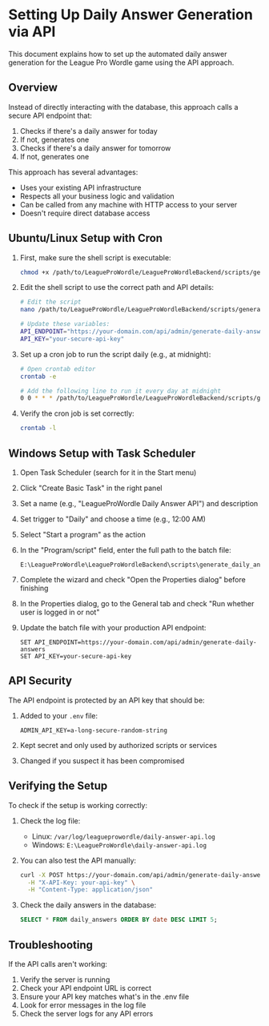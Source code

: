 # Setting Up Daily Answer Generation via API

This document explains how to set up the automated daily answer generation for the League Pro Wordle game using the API approach.

## Overview

Instead of directly interacting with the database, this approach calls a secure API endpoint that:
1. Checks if there's a daily answer for today
2. If not, generates one
3. Checks if there's a daily answer for tomorrow
4. If not, generates one

This approach has several advantages:
- Uses your existing API infrastructure
- Respects all your business logic and validation
- Can be called from any machine with HTTP access to your server
- Doesn't require direct database access

## Ubuntu/Linux Setup with Cron

1. First, make sure the shell script is executable:

   ```bash
   chmod +x /path/to/LeagueProWordle/LeagueProWordleBackend/scripts/generate_daily_answer_api.sh
   ```

2. Edit the shell script to use the correct path and API details:

   ```bash
   # Edit the script
   nano /path/to/LeagueProWordle/LeagueProWordleBackend/scripts/generate_daily_answer_api.sh
   
   # Update these variables:
   API_ENDPOINT="https://your-domain.com/api/admin/generate-daily-answers"
   API_KEY="your-secure-api-key"
   ```

3. Set up a cron job to run the script daily (e.g., at midnight):

   ```bash
   # Open crontab editor
   crontab -e

   # Add the following line to run it every day at midnight
   0 0 * * * /path/to/LeagueProWordle/LeagueProWordleBackend/scripts/generate_daily_answer_api.sh
   ```

4. Verify the cron job is set correctly:

   ```bash
   crontab -l
   ```

## Windows Setup with Task Scheduler

1. Open Task Scheduler (search for it in the Start menu)

2. Click "Create Basic Task" in the right panel

3. Set a name (e.g., "LeagueProWordle Daily Answer API") and description

4. Set trigger to "Daily" and choose a time (e.g., 12:00 AM)

5. Select "Start a program" as the action

6. In the "Program/script" field, enter the full path to the batch file:
   ```
   E:\LeagueProWordle\LeagueProWordleBackend\scripts\generate_daily_answer_api.bat
   ```

7. Complete the wizard and check "Open the Properties dialog" before finishing

8. In the Properties dialog, go to the General tab and check "Run whether user is logged in or not"

9. Update the batch file with your production API endpoint:
   ```
   SET API_ENDPOINT=https://your-domain.com/api/admin/generate-daily-answers
   SET API_KEY=your-secure-api-key
   ```

## API Security

The API endpoint is protected by an API key that should be:

1. Added to your `.env` file:
   ```
   ADMIN_API_KEY=a-long-secure-random-string
   ```

2. Kept secret and only used by authorized scripts or services

3. Changed if you suspect it has been compromised

## Verifying the Setup

To check if the setup is working correctly:

1. Check the log file:
   - Linux: `/var/log/leagueprowordle/daily-answer-api.log`
   - Windows: `E:\LeagueProWordle\daily-answer-api.log`

2. You can also test the API manually:
   ```bash
   curl -X POST https://your-domain.com/api/admin/generate-daily-answers \
     -H "X-API-Key: your-api-key" \
     -H "Content-Type: application/json"
   ```

3. Check the daily answers in the database:
   ```sql
   SELECT * FROM daily_answers ORDER BY date DESC LIMIT 5;
   ```

## Troubleshooting

If the API calls aren't working:

1. Verify the server is running
2. Check your API endpoint URL is correct
3. Ensure your API key matches what's in the .env file
4. Look for error messages in the log file
5. Check the server logs for any API errors 